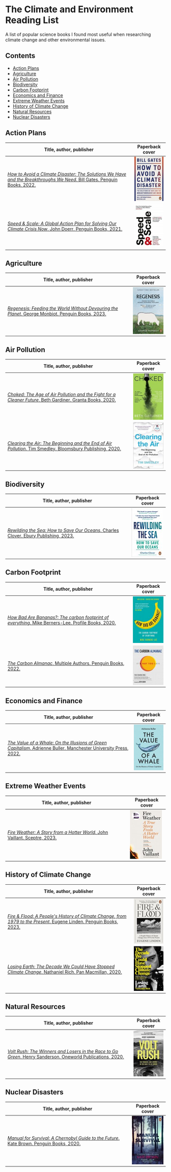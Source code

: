 # The Climate and Environment Reading List

A list of popular science books I found most useful when researching climate change and other environmental issues.

## Contents
  * [Action Plans](#action-plans)
  * [Agriculture](#agriculture)
  * [Air Pollution](#air-pollution)
  * [Biodiversity](#biodiversity)
  * [Carbon Footprint](#carbon-footprint)
  * [Economics and Finance](#economics-and-finance)
  * [Extreme Weather Events](#extreme-weather-events)
  * [History of Climate Change](#history-of-climate-change)
  * [Natural Resources](#natural-resources)
  * [Nuclear Disasters](#nuclear-disasters)

## Action Plans

| Title, author, publisher | Paperback cover |
| ------------------------ | --------------- |
| [_How to Avoid a Climate Disaster: The Solutions We Have and the Breakthroughs We Need_. Bill Gates. Penguin Books, 2022.](https://uk.bookshop.org/p/books/how-to-avoid-a-climate-disaster-the-solutions-we-have-and-the-breakthroughs-we-need-bill-gates/1305189?ean=9780141993010) | ![cover](assets/how_to_avoid_a_climate_disaster.jpg) |
| [_Speed & Scale: A Global Action Plan for Solving Our Climate Crisis Now_. John Doerr. Penguin Books, 2021.](https://uk.bookshop.org/p/books/speed-scale-a-global-action-plan-for-solving-our-climate-crisis-now-john-doerr/6161168?ean=9780241537770) | ![cover](assets/speed_and_scale.jpg) |

## Agriculture

| Title, author, publisher | Paperback cover |
| ------------------------ | --------------- |
| [_Regenesis: Feeding the World Without Devouring the Planet_. George Monbiot. Penguin Books, 2023.](https://uk.bookshop.org/p/books/regenesis-feeding-the-world-without-devouring-the-planet-george-monbiot/7271836?ean=9780141992990) | ![cover](assets/regenesis.jpg) |

## Air Pollution

| Title, author, publisher | Paperback cover |
| ------------------------ | --------------- |
| [_Choked: The Age of Air Pollution and the Fight for a Cleaner Future_. Beth Gardiner. Granta Books, 2020.](https://uk.bookshop.org/p/books/choked-the-age-of-air-pollution-and-the-fight-for-a-cleaner-future-beth-gardiner/586237?ean=9781846276477) | ![cover](assets/choked.jpg) |
| [_Clearing the Air: The Beginning and the End of Air Pollution_. Tim Smedley. Bloomsbury Publishing, 2020.](https://uk.bookshop.org/p/books/clearing-the-air-shortlisted-for-the-royal-society-science-book-prize-tim-smedley/1246586?ean=9781472953339) | ![cover](assets/clearing_the_air.jpg) |

## Biodiversity

| Title, author, publisher | Paperback cover |
| ------------------------ | --------------- |
| [_Rewilding the Sea: How to Save Our Oceans_. Charles Clover. Ebury Publishing, 2023.](https://uk.bookshop.org/p/books/rewilding-the-sea-how-to-save-our-oceans-charles-clover/7296732?ean=9781529144055) | ![cover](assets/rewilding_the_sea.jpg) |

## Carbon Footprint

| Title, author, publisher | Paperback cover |
| ------------------------ | --------------- |
| [_How Bad Are Bananas?: The carbon footprint of everything_. Mike Berners-Lee. Profile Books, 2020.](https://uk.bookshop.org/p/books/how-bad-are-bananas-the-carbon-footprint-of-everything-mike-berners-lee/1283577?ean=9781788163811) | ![cover](assets/how_bad_are_bananas.jpg) |
| [_The Carbon Almanac_. Multiple Authors. Penguin Books, 2022.](https://uk.bookshop.org/p/books/the-carbon-almanac-the-carbon-almanac-network/6906068?ean=9780241594827) | ![cover](assets/carbon_almanac.jpg) |

## Economics and Finance

| Title, author, publisher | Paperback cover |
| ------------------------ | --------------- |
| [_The Value of a Whale: On the Illusions of Green Capitalism_. Adrienne Buller. Manchester University Press, 2022.](https://uk.bookshop.org/p/books/the-value-of-a-whale-on-the-illusions-of-green-capitalism-adrienne-buller/6240211?ean=9781526162632) | ![cover](assets/the_value_of_a_whale.jpg) |

## Extreme Weather Events

| Title, author, publisher | Paperback cover |
| ------------------------ | --------------- |
| [_Fire Weather: A Story from a Hotter World_. John Vaillant. Sceptre, 2023.](https://uk.bookshop.org/p/books/fire-weather-a-true-story-from-a-hotter-world-john-vaillant/7349520?ean=9781399720199) | ![cover](assets/fire_weather.jpg) |

## History of Climate Change

| Title, author, publisher | Paperback cover |
| ------------------------ | --------------- |
| [_Fire & Flood: A People's History of Climate Change, from 1979 to the Present_. Eugene Linden. Penguin Books, 2023.](https://uk.bookshop.org/p/books/fire-and-flood-a-people-s-history-of-climate-change-from-1979-to-the-present-eugene-linden/6342380?ean=9780141999968) | ![cover](assets/fire_and_flood.jpg) |
| [_Losing Earth: The Decade We Could Have Stopped Climate Change_. Nathaniel Rich. Pan Macmillan, 2020.](https://uk.bookshop.org/p/books/losing-earth-the-decade-we-could-have-stopped-climate-change-nathaniel-rich/236464?ean=9781529015843) | ![cover](assets/losing_earth.jpg) |

## Natural Resources

| Title, author, publisher | Paperback cover |
| ------------------------ | --------------- |
| [_Volt Rush: The Winners and Losers in the Race to Go Green_. Henry Sanderson. Oneworld Publications, 2020.](https://uk.bookshop.org/p/books/volt-rush-the-winners-and-losers-in-the-race-to-go-green-henry-sanderson/7024599?ean=9780861546190) | ![cover](assets/volt_rush.jpg) |

## Nuclear Disasters

| Title, author, publisher | Paperback cover |
| ------------------------ | --------------- |
| [_Manual for Survival: A Chernobyl Guide to the Future_. Kate Brown. Penguin Books, 2020.](https://uk.bookshop.org/p/books/manual-for-survival-a-chernobyl-guide-to-the-future-kate-brown/1004360?ean=9780141988542) | ![cover](assets/manual_for_survival.jpg) |
